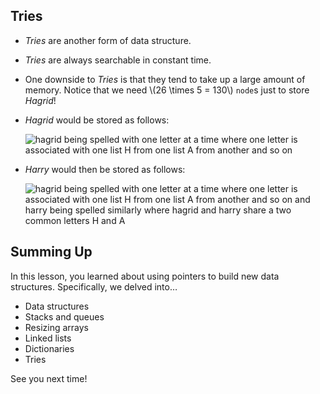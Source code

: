 
Tries
-----

*   _Tries_ are another form of data structure.
*   _Tries_ are always searchable in constant time.
*   One downside to _Tries_ is that they tend to take up a large amount of memory. Notice that we need \\(26 \\times 5 = 130\\) `node`s just to store _Hagrid_!
*   _Hagrid_ would be stored as follows:
    
    ![hagrid being spelled with one letter at a time where one letter is associated with one list H from one list A from another and so on ](https://cs50.harvard.edu/x/2023/notes/5/cs50Week5Slide207.png "tries")
    
*   _Harry_ would then be stored as follows:
    
    ![hagrid being spelled with one letter at a time where one letter is associated with one list H from one list A from another and so on and harry being spelled similarly where hagrid and harry share a two common letters H and A](https://cs50.harvard.edu/x/2023/notes/5/cs50Week5Slide209.png "tries")
    

Summing Up
----------

In this lesson, you learned about using pointers to build new data structures. Specifically, we delved into…

*   Data structures
*   Stacks and queues
*   Resizing arrays
*   Linked lists
*   Dictionaries
*   Tries

See you next time!